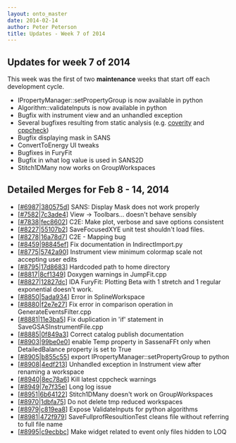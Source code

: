 ```yaml
---
layout: onto_master
date: 2014-02-14
author: Peter Peterson
title: Updates - Week 7 of 2014
---
```

Updates for week 7 of 2014
--------------------------
This week was the first of two **maintenance** weeks that start 
off each development cycle.

* IPropertyManager::setPropertyGroup is now available in python
* Algorithm::validateInputs is now available in python
* Bugfix with instrument view and an unhandled exception
* Several bugfixes resulting from static analysis \(e.g. [coverity](https://scan.coverity.com/projects/335) and [cppcheck](https://builds.sns.gov/view/Static%20Analysis/job/ornl_cppcheck/)\)
* Bugfix displaying mask in SANS
* ConvertToEnergy UI tweaks
* Bugfixes in FuryFit
* Bugfix in what log value is used in SANS2D
* Stitch1DMany now works on GroupWorkspaces

Detailed Merges for Feb 8 - 14, 2014
------------------------------------
* \[[#6987](http://trac.mantidproject.org/mantid/ticket/6987)|[380575d](https://github.com/mantidproject/mantid/commit/380575d02997ff800a017e1f9bf84eeb9fb26f3f)\] SANS: Display Mask does not work properly
* \[[#7582](http://trac.mantidproject.org/mantid/ticket/7582)|[7c3ade4](https://github.com/mantidproject/mantid/commit/7c3ade4c78384393e30455f4fc2a028c8ae36c75)\] View -&gt; Toolbars... doesn't behave sensibly
* \[[#7838](http://trac.mantidproject.org/mantid/ticket/7838)|[fec8602](https://github.com/mantidproject/mantid/commit/fec86027e3d6bf630763fe78f5d1259630f6fc7e)\] C2E: Make plot, verbose and save options consistent
* \[[#8227](http://trac.mantidproject.org/mantid/ticket/8227)|[55107b2](https://github.com/mantidproject/mantid/commit/55107b220692aceaa0be823ee192e42dd4f5ff39)\] SaveFocusedXYE unit test shouldn't load files.
* \[[#8278](http://trac.mantidproject.org/mantid/ticket/8278)|[16a78d7](https://github.com/mantidproject/mantid/commit/16a78d7eb489c461e236c5f8a699ce7a8dae1525)\] C2E - Mapping bug
* \[[#8459](http://trac.mantidproject.org/mantid/ticket/8459)|[98845ef](https://github.com/mantidproject/mantid/commit/98845ef6c0c7ac9329e3fc764431bd1844d253a9)\] Fix documentation in IndirectImport.py
* \[[#8775](http://trac.mantidproject.org/mantid/ticket/8775)|[5742a90](https://github.com/mantidproject/mantid/commit/5742a90d3502a28ecedcceba7b839bc174bfa06d)\] Instrument view minimum colormap scale not accepting user edits
* \[[#8795](http://trac.mantidproject.org/mantid/ticket/8795)|[17d8683](https://github.com/mantidproject/mantid/commit/17d8683a8f07a9f9fa2767010712d5d07fc11abe)\] Hardcoded path to home directory
* \[[#8817](http://trac.mantidproject.org/mantid/ticket/8817)|[8cf1349](https://github.com/mantidproject/mantid/commit/8cf1349091b775a4c84b45cc77e069920f72e129)\] Doxygen warnings in JumpFit.cpp
* \[[#8827](http://trac.mantidproject.org/mantid/ticket/8827)|[12827dc](https://github.com/mantidproject/mantid/commit/12827dca7055303319e002b525176bf826cb18ef)\] IDA FuryFit: Plotting Beta with 1 stretch and 1 regular exponential doesn't work.
* \[[#8850](http://trac.mantidproject.org/mantid/ticket/8850)|[5ada934](https://github.com/mantidproject/mantid/commit/5ada934459a12d9d0920e1a529adae9b18ab8042)\] Error in SplineWorkspace
* \[[#8880](http://trac.mantidproject.org/mantid/ticket/8880)|[f2e7e27](https://github.com/mantidproject/mantid/commit/f2e7e2713503f8b559caf8d1a14f6973a5228f65)\] Fix error in comparison operation in GenerateEventsFilter.cpp
* \[[#8881](http://trac.mantidproject.org/mantid/ticket/8881)|[11e3ba5](https://github.com/mantidproject/mantid/commit/11e3ba510c9a619a43a5b1d7cdaa2264b5ce86fa)\] Fix duplication in 'if' statement in SaveGSASInstrumentFile.cpp
* \[[#8885](http://trac.mantidproject.org/mantid/ticket/8885)|[0f849a3](https://github.com/mantidproject/mantid/commit/0f849a36e23badc8c12e96231482aa94e0c6d45d)\] Correct catalog publish documentation
* \[[#8903](http://trac.mantidproject.org/mantid/ticket/8903)|[99be0e0](https://github.com/mantidproject/mantid/commit/99be0e057cd98da4be67e52b86217bb34f13fed9)\] enable Temp property in SassenaFFt only when DetailedBalance property is set to True
* \[[#8905](http://trac.mantidproject.org/mantid/ticket/8905)|[b855c55](https://github.com/mantidproject/mantid/commit/b855c5561f7ed1c1f79511e7fdc35b9d8cef3c9c)\] export IPropertyManager::setPropertyGroup to python
* \[[#8908](http://trac.mantidproject.org/mantid/ticket/8908)|[4edf213](https://github.com/mantidproject/mantid/commit/4edf213957e82c4e2500e934f2306af0400bec14)\] Unhandled exception in Instrument view after renaming a workspace
* \[[#8940](http://trac.mantidproject.org/mantid/ticket/8940)|[8ec78a6](https://github.com/mantidproject/mantid/commit/8ec78a6fb13fc2c621743d177dd67fa3fb6ddc1d)\] Kill latest cppcheck warnings
* \[[#8949](http://trac.mantidproject.org/mantid/ticket/8949)|[7e7f35e](https://github.com/mantidproject/mantid/commit/7e7f35eb9f8f3f7883e9b69918f9ee712bc96fbf)\] Long log issue
* \[[#8951](http://trac.mantidproject.org/mantid/ticket/8951)|[6b64122](https://github.com/mantidproject/mantid/commit/6b641222b8f1663a368220461459b980c5f9f80c)\] Stitch1DMany doesn't work on GroupWorkspaces
* \[[#8970](http://trac.mantidproject.org/mantid/ticket/8970)|[1dbfa75](https://github.com/mantidproject/mantid/commit/1dbfa75be3dad674e35dbccf297d5b06563aaec7)\] Do not delete tmp reduced workspaces
* \[[#8979](http://trac.mantidproject.org/mantid/ticket/8979)|[c819ea8](https://github.com/mantidproject/mantid/commit/c819ea8fdaf0885dface461b377503f96849c1c2)\] Expose ValidateInputs for python algorithms
* \[[#8981](http://trac.mantidproject.org/mantid/ticket/8981)|[472f979](https://github.com/mantidproject/mantid/commit/472f979f76b9ae8bb1ad7dbfb018f28677102a22)\] SaveFullprofResoultionTest cleans file without referring to full file name
* \[[#8995](http://trac.mantidproject.org/mantid/ticket/8995)|[c9ecbbc](https://github.com/mantidproject/mantid/commit/c9ecbbc56f859110a393b7f013e421d236f6b1d0)\] Make widget related to event only files hidden to LOQ
